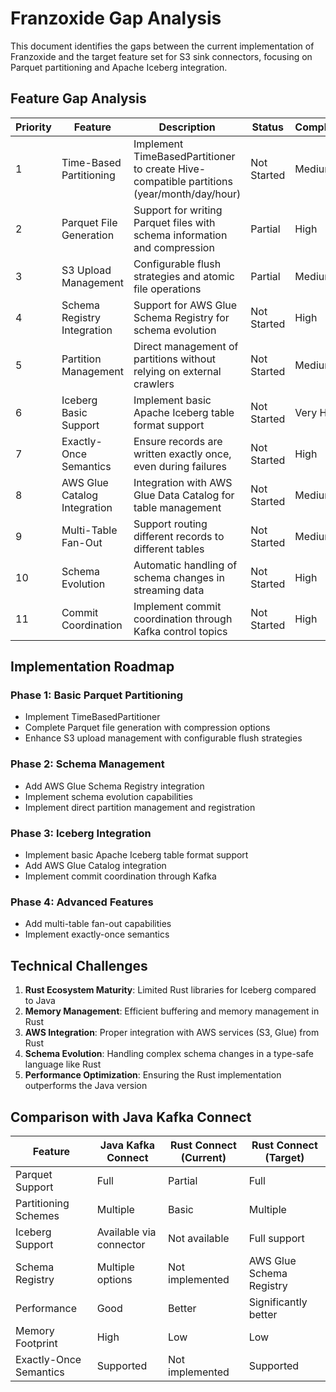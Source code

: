 # Franzoxide Gap Analysis

This document identifies the gaps between the current implementation of Franzoxide and the target feature set for S3 sink connectors, focusing on Parquet partitioning and Apache Iceberg integration.

## Feature Gap Analysis

| Priority | Feature | Description | Status | Complexity |
|----------|---------|-------------|--------|------------|
| 1 | Time-Based Partitioning | Implement TimeBasedPartitioner to create Hive-compatible partitions (year/month/day/hour) | Not Started | Medium |
| 2 | Parquet File Generation | Support for writing Parquet files with schema information and compression | Partial | High |
| 3 | S3 Upload Management | Configurable flush strategies and atomic file operations | Partial | Medium |
| 4 | Schema Registry Integration | Support for AWS Glue Schema Registry for schema evolution | Not Started | High |
| 5 | Partition Management | Direct management of partitions without relying on external crawlers | Not Started | Medium |
| 6 | Iceberg Basic Support | Implement basic Apache Iceberg table format support | Not Started | Very High |
| 7 | Exactly-Once Semantics | Ensure records are written exactly once, even during failures | Not Started | High |
| 8 | AWS Glue Catalog Integration | Integration with AWS Glue Data Catalog for table management | Not Started | Medium |
| 9 | Multi-Table Fan-Out | Support routing different records to different tables | Not Started | Medium |
| 10 | Schema Evolution | Automatic handling of schema changes in streaming data | Not Started | High |
| 11 | Commit Coordination | Implement commit coordination through Kafka control topics | Not Started | High |

## Implementation Roadmap

### Phase 1: Basic Parquet Partitioning
- Implement TimeBasedPartitioner
- Complete Parquet file generation with compression options
- Enhance S3 upload management with configurable flush strategies

### Phase 2: Schema Management
- Add AWS Glue Schema Registry integration
- Implement schema evolution capabilities
- Implement direct partition management and registration

### Phase 3: Iceberg Integration
- Implement basic Apache Iceberg table format support
- Add AWS Glue Catalog integration
- Implement commit coordination through Kafka

### Phase 4: Advanced Features
- Add multi-table fan-out capabilities
- Implement exactly-once semantics

## Technical Challenges

1. **Rust Ecosystem Maturity**: Limited Rust libraries for Iceberg compared to Java
2. **Memory Management**: Efficient buffering and memory management in Rust
3. **AWS Integration**: Proper integration with AWS services (S3, Glue) from Rust
4. **Schema Evolution**: Handling complex schema changes in a type-safe language like Rust
5. **Performance Optimization**: Ensuring the Rust implementation outperforms the Java version

## Comparison with Java Kafka Connect

| Feature | Java Kafka Connect | Rust Connect (Current) | Rust Connect (Target) |
|---------|-------------------|------------------------|------------------------|
| Parquet Support | Full | Partial | Full |
| Partitioning Schemes | Multiple | Basic | Multiple |
| Iceberg Support | Available via connector | Not available | Full support |
| Schema Registry | Multiple options | Not implemented | AWS Glue Schema Registry |
| Performance | Good | Better | Significantly better |
| Memory Footprint | High | Low | Low |
| Exactly-Once Semantics | Supported | Not implemented | Supported |
